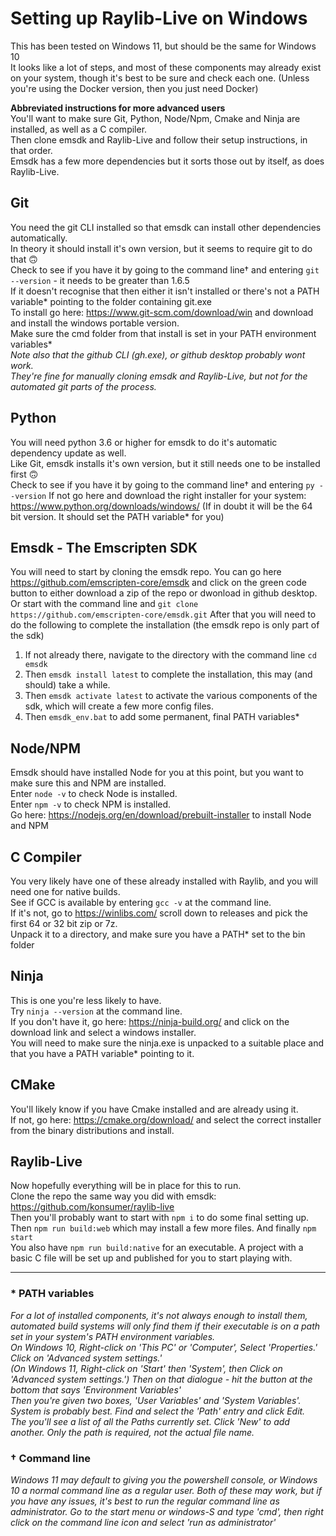 # Setting up Raylib-Live on Windows
This has been tested on Windows 11, but should be the same for Windows 10\
It looks like a lot of steps, and most of these components may already exist on your system, though it's best to be sure and check each one.
(Unless you're using the Docker version, then you just need Docker)

**Abbreviated instructions for more advanced users** \
You'll want to make sure Git, Python, Node/Npm, Cmake and Ninja are installed, as well as a C compiler.\
Then clone emsdk and Raylib-Live and follow their setup instructions, in that order.\
Emsdk has a few more dependencies but it sorts those out by itself, as does Raylib-Live.

## Git
You need the git CLI installed so that emsdk can install other dependencies automatically.\
In theory it should install it's own version, but it seems to require git to do that :upside_down_face:	\
Check to see if you have it by going to the command line† and entering ```git --version``` - it needs to be greater than 1.6.5\
If it doesn't recognise that then either it isn't installed or there's not a PATH variable* pointing to the folder containing git.exe\
To install go here: https://www.git-scm.com/download/win and download and install the windows portable version.\
Make sure the cmd folder from that install is set in your PATH environment variables*\
*Note also that the github CLI (gh.exe), or github desktop probably wont work.\
They're fine for manually cloning emsdk and Raylib-Live, but not for the automated git parts of the process.*

## Python
You will need python 3.6 or higher for emsdk to do it's automatic dependency update as well. \
Like Git, emsdk installs it's own version, but it still needs one to be installed first :upside_down_face: \
Check to see if you have it by going to the command line† and entering ```py --version```
If not go here and download the right installer for your system: https://www.python.org/downloads/windows/
(If in doubt it will be the 64 bit version. It should set the PATH variable* for you)

## Emsdk - The Emscripten SDK
You will need to start by cloning the emsdk repo.
You can go here https://github.com/emscripten-core/emsdk and click on the green code button to either download a zip of the repo or dwonload in github desktop.
Or start with the command line and ```git clone https://github.com/emscripten-core/emsdk.git```
After that you will need to do the following to complete the installation (the emsdk repo is only part of the sdk)
1. If not already there, navigate to the directory with the command line ```cd emsdk```
2. Then ```emsdk install latest``` to complete the installation, this may (and should) take a while.
3. Then ```emsdk activate latest``` to activate the various components of the sdk, which will create a few more config files.
4. Then ```emsdk_env.bat``` to add some permanent, final PATH variables*

## Node/NPM
Emsdk should have installed Node for you at this point, but you want to make sure this and NPM are installed.\
Enter ```node -v``` to check Node is installed.\
Enter ```npm -v``` to check NPM is installed.\
Go here: https://nodejs.org/en/download/prebuilt-installer to install Node and NPM

## C Compiler
You very likely have one of these already installed with Raylib, and you will need one for native builds.\
See if GCC is available by entering ```gcc -v``` at the command line.\
If it's not, go to https://winlibs.com/ scroll down to releases and pick the first 64 or 32 bit zip or 7z.\
Unpack it to a directory, and make sure you have a PATH* set to the bin folder

## Ninja
This is one you're less likely to have.\
Try ```ninja --version``` at the command line.\
If you don't have it, go here: https://ninja-build.org/ and click on the download link and select a windows installer.\
You will need to make sure the ninja.exe is unpacked to a suitable place and that you have a PATH variable* pointing to it.

## CMake
You'll likely know if you have Cmake installed and are already using it.\
If not, go here: https://cmake.org/download/ and select the correct installer from the binary distributions and install.

## Raylib-Live
Now hopefully everything will be in place for this to run.\
Clone the repo the same way you did with emsdk: https://github.com/konsumer/raylib-live \
Then you'll probably want to start with ```npm i``` to do some final setting up.\
Then ```npm run build:web``` which may install a few more files. And finally ```npm start```\
You also have ```npm run build:native``` for an executable.
A project with a basic C file will be set up and published for you to start playing with.

----
### * PATH variables
*For a lot of installed components, it's not always enough to install them, automated build systems will only find them if their executable is on a path set in your system's PATH environment variables.\
On Windows 10, Right-click on 'This PC' or 'Computer', Select 'Properties.' Click on 'Advanced system settings.'\
(On Windows 11, Right-click on 'Start' then 'System', then Click on 'Advanced system settings.')
Then on that dialogue - hit the button at the bottom that says 'Environment Variables'\
Then you're given two boxes, 'User Variables' and 'System Variables'. System is probably best. Find and select the 'Path' entry and click Edit.\
The you'll see a list of all the Paths currently set. Click 'New' to add another.
Only the path is required, not the actual file name.*

### † Command line
*Windows 11 may default to giving you the powershell console, or Windows 10 a normal command line as a regular user.
Both of these may work, but if you have any issues, it's best to run the regular command line as administrator.
Go to the start menu or windows-S and type 'cmd', then right click on the command line icon and select 'run as administrator'*
